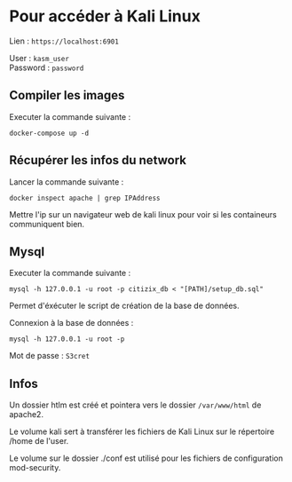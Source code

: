 # Pour accéder à Kali Linux 

Lien : `https://localhost:6901`

User : `kasm_user`  
Password : `password` 

## Compiler les images 

Executer la commande suivante : 

```
docker-compose up -d
```

## Récupérer les infos du network

Lancer la commande suivante : 

```
docker inspect apache | grep IPAddress
```

Mettre l'ip sur un navigateur web de kali linux pour voir si les containeurs communiquent bien.

## Mysql

Executer la commande suivante : 

```
mysql -h 127.0.0.1 -u root -p citizix_db < "[PATH]/setup_db.sql"
```

Permet d'éxécuter le script de création de la base de données.


Connexion à la base de données : 

```
mysql -h 127.0.0.1 -u root -p
```
Mot de passe : `S3cret`

## Infos
Un dossier htlm est créé et pointera vers le dossier `/var/www/html` de apache2.

Le volume kali sert à transférer les fichiers de Kali Linux sur le répertoire /home de l'user.

Le volume sur le dossier ./conf est utilisé pour les fichiers de configuration mod-security.